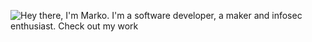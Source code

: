 ![Hey there, I'm Marko. I'm a software developer, a maker and infosec enthusiast. Check out my work](https://github.com/Villemson?tab=repositories)
